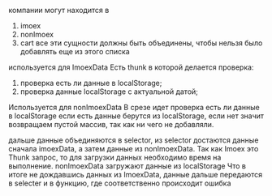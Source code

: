 компании могут находится в

1. imoex
2. nonImoex
3. cart
   все эти сущности должны быть объединены, чтобы нельзя было добавлять еще из этого списка

используется для ImoexData
Есть thunk в которой делается проверка:
1. проверка есть ли данные в localStorage;
2. проверка данные localStorage с актуальной датой;

Используется для nonImoexData 
В срезе идет проверка есть ли данные в localStorage если есть данные берутся из 
localStorage, если нет значит возвращаем пустой массив, так как ни чего не добавляли. 

дальше данные объединяются в selector, из selector достаются данные 
сначала imoexData, а затем данные из nonImoexData. Так как Imoex это Thunk запрос, то для загрузки данных
необходимо время на выполнение. 
nonImoexData загружают данные из localStorage
Что в итоге не дождавшись данных из ImoexData, данные дальше передаются в selecter и в функцию, где 
соответственно происходит ошибка
